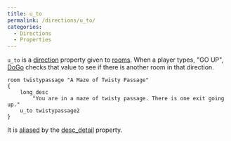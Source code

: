 ```yaml
---
title: u_to
permalink: /directions/u_to/
categories: 
  - Directions
  - Properties
---
```


`u_to` is a [direction](classes/direction/) property given to
[rooms](basics/rooms/). When a player types, "GO UP",
[DoGo](verb-routines/dogo/) checks that value to see if there is another
room in that direction.

    room twistypassage "A Maze of Twisty Passage"
    {
        long_desc
            "You are in a maze of twisty passage. There is one exit going up."
        u_to twistypassage2
    }

It is [aliased](basics/alias/) by the [desc_detail](properties/desc_detail/) property.

